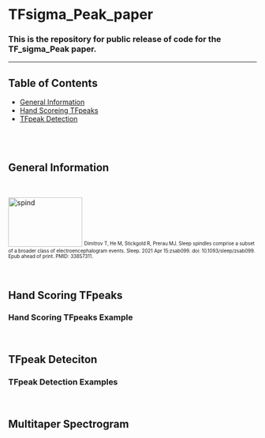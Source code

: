 # TFsigma_Peak_paper
### This is the repository for public release of code for the TF_sigma_Peak paper.
--- 

## Table of Contents
* [General Information](#general-information)
* [Hand Scoreing TFpeaks](#hand-scoring-tfpeaks)
* [TFpeak Detection](#tfpeak-detection)
<br/>
<br/>

## General Information

<br/>

<img src="https://prerau.bwh.harvard.edu/spindle_view/TFpeaks_gitImage.png" alt="spind"
	 width="150" height="100" />
<sup><sub>Dimitrov T, He M, Stickgold R, Prerau MJ. Sleep spindles comprise a subset of a broader class of electroencephalogram events. Sleep. 2021 Apr 15:zsab099. doi: 10.1093/sleep/zsab099. Epub ahead of print. PMID: 33857311.</sup></sub>

<br/>

## Hand Scoring TFpeaks

### Hand Scoring TFpeaks Example

<br/>

## TFpeak Deteciton

### TFpeak Detection Examples

<br/>

## Multitaper Spectrogram 

<br/>

